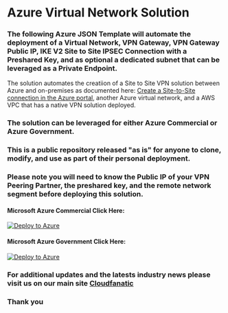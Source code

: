 
# Azure Virtual Network Solution

### The following Azure JSON Template will automate the deployment of a Virtual Network, VPN Gateway, VPN Gateway Public IP, IKE V2 Site to Site IPSEC Connection with a Preshared Key, and as optional a dedicated subnet that can be leveraged as a Private Endpoint. ### 

The solution automates the creatiion of a Site to Site VPN solution between Azure and  on-premises as documented here: [Create a Site-to-Site connection in the Azure portal](https://docs.microsoft.com/en-us/azure/vpn-gateway/tutorial-site-to-site-portal), another Azure virtual network, and a AWS VPC that has a native VPN solution deployed.

### The solution can be leveraged for either Azure Commercial or Azure Government. ###

### This is a public repository released "as is" for anyone to clone, modify, and use as part of their personal deployment. ###

### Please note you will need to know the Public IP of your VPN Peering Partner, the preshared key, and the remote network segment before deploying this solution. ###


#### Microsoft Azure Commercial Click Here: ####
[![Deploy to Azure](https://aka.ms/deploytoazurebutton)](https://portal.azure.com/#create/Microsoft.Template/uri/https%3A%2F%2Fraw.githubusercontent.com%2Fadelagar%2Fazurefwp%2Fmain%2Fazuredeploy.json) 




#### Microsoft Azure Government Click Here: ####
[![Deploy to Azure](https://aka.ms/deploytoazurebutton)](https://portal.azure.us/#create/Microsoft.Template/uri/https%3A%2F%2Fraw.githubusercontent.com%2Fadelagar%2Fazurefwp%2Fmain%2Fazuredeploy.json) 


### For additional updates and the latests industry news please visit us on our main site [Cloudfanatic](http://cloudfanatic.delagarde.net/)

### Thank you
